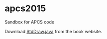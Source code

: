 # apcs2015
Sandbox for APCS code

Download [StdDraw.java](http://introcs.cs.princeton.edu/java/stdlib/StdDraw.java) from the book website.
